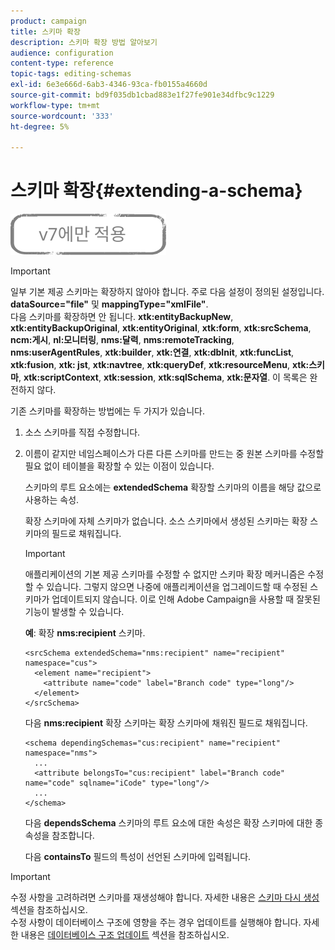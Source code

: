 ```yaml
---
product: campaign
title: 스키마 확장
description: 스키마 확장 방법 알아보기
audience: configuration
content-type: reference
topic-tags: editing-schemas
exl-id: 6e3e666d-6ab3-4346-93ca-fb0155a4660d
source-git-commit: bd9f035db1cbad883e1f27fe901e34dfbc9c1229
workflow-type: tm+mt
source-wordcount: '333'
ht-degree: 5%

---
```


# 스키마 확장{#extending-a-schema}

![](../../assets/v7-only.svg)

>[!IMPORTANT]
>
>일부 기본 제공 스키마는 확장하지 않아야 합니다. 주로 다음 설정이 정의된 설정입니다.\
>**dataSource=&quot;file&quot;** 및 **mappingType=&quot;xmlFile&quot;**.\
>다음 스키마를 확장하면 안 됩니다. **xtk:entityBackupNew**, **xtk:entityBackupOriginal**, **xtk:entityOriginal**, **xtk:form**, **xtk:srcSchema**, **ncm:게시**, **nl:모니터링**, **nms:달력**, **nms:remoteTracking**, **nms:userAgentRules**, **xtk:builder**, **xtk:연결**, **xtk:dbInit**, **xtk:funcList**, **xtk:fusion**, **xtk: jst**, **xtk:navtree**, **xtk:queryDef**, **xtk:resourceMenu**, **xtk:스키마**, **xtk:scriptContext**, **xtk:session**, **xtk:sqlSchema**, **xtk:문자열**.
>이 목록은 완전하지 않다.

기존 스키마를 확장하는 방법에는 두 가지가 있습니다.

1. 소스 스키마를 직접 수정합니다.
1. 이름이 같지만 네임스페이스가 다른 다른 스키마를 만드는 중 원본 스키마를 수정할 필요 없이 테이블을 확장할 수 있는 이점이 있습니다.

   스키마의 루트 요소에는 **extendedSchema** 확장할 스키마의 이름을 해당 값으로 사용하는 속성.

   확장 스키마에 자체 스키마가 없습니다. 소스 스키마에서 생성된 스키마는 확장 스키마의 필드로 채워집니다.

   >[!IMPORTANT]
   >
   >애플리케이션의 기본 제공 스키마를 수정할 수 없지만 스키마 확장 메커니즘은 수정할 수 있습니다. 그렇지 않으면 나중에 애플리케이션을 업그레이드할 때 수정된 스키마가 업데이트되지 않습니다. 이로 인해 Adobe Campaign을 사용할 때 잘못된 기능이 발생할 수 있습니다.

   **예**: 확장 **nms:recipient** 스키마.

   ```
   <srcSchema extendedSchema="nms:recipient" name="recipient" namespace="cus">
     <element name="recipient">
       <attribute name="code" label="Branch code" type="long"/>
     </element>
   </srcSchema>
   ```

   다음 **nms:recipient** 확장 스키마는 확장 스키마에 채워진 필드로 채워집니다.

   ```
   <schema dependingSchemas="cus:recipient" name="recipient" namespace="nms">
     ...
     <attribute belongsTo="cus:recipient" label="Branch code" name="code" sqlname="iCode" type="long"/>
     ...
   </schema>
   ```

   다음 **dependsSchema** 스키마의 루트 요소에 대한 속성은 확장 스키마에 대한 종속성을 참조합니다.

   다음 **containsTo** 필드의 특성이 선언된 스키마에 입력됩니다.

>[!IMPORTANT]
>
>수정 사항을 고려하려면 스키마를 재생성해야 합니다. 자세한 내용은 [스키마 다시 생성](../../configuration/using/regenerating-schemas.md) 섹션을 참조하십시오.\
>수정 사항이 데이터베이스 구조에 영향을 주는 경우 업데이트를 실행해야 합니다. 자세한 내용은 [데이터베이스 구조 업데이트](../../configuration/using/updating-the-database-structure.md) 섹션을 참조하십시오.
